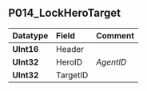 ## P014\_LockHeroTarget ##
| **Datatype** | **Field** | **Comment** |
|:-------------|:----------|:------------|
| **UInt16**   | Header    |             |
| **UInt32**   | HeroID    | _AgentID_   |
| **UInt32**   | TargetID  |             |